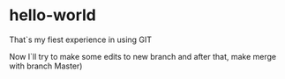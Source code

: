 # hello-world
That`s my fiest experience in using GIT

Now I`ll try to make some edits to new branch and after that, make merge with branch Master)
